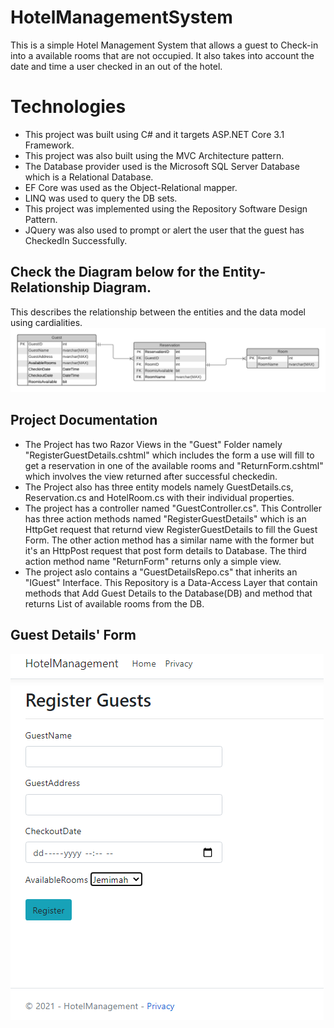 # HotelManagementSystem
This is a simple Hotel Management System that allows a guest to Check-in into a available rooms that are not occupied. It also takes into account the date and time a user checked in an out of the hotel. 

# Technologies 
- This project was built using C# and it targets ASP.NET Core 3.1 Framework. 
- This project was also built using the MVC Architecture pattern.
- The Database provider used is the Microsoft SQL Server Database which is a Relational Database.
- EF Core was used as the Object-Relational mapper.
- LINQ was used to query the DB sets.
- This project was implemented using the Repository Software Design Pattern.
- JQuery was also used  to prompt or alert the user that the guest has CheckedIn Successfully.

## Check the Diagram below for the Entity-Relationship Diagram.
This describes the relationship between the entities and the data model using cardialities.
![](HotelManagement/Images/Hotel%20Management.png)

## Project Documentation
- The Project has two Razor Views in the "Guest" Folder namely "RegisterGuestDetails.cshtml" which includes the form a use will fill to get a reservation in one of the available rooms and "ReturnForm.cshtml" which involves the view returned after successful checkedin.
- The Project also has three entity models namely GuestDetails.cs, Reservation.cs and HotelRoom.cs with their individual properties.
- The project has a controller named "GuestController.cs". This Controller has three action methods named "RegisterGuestDetails" which is an HttpGet request that returnd view RegisterGuestDetails to fill the Guest Form. The other action method has a similar name with the former but it's an HttpPost request that post form details to Database. The third action method name "ReturnForm" returns only a simple view.
- The project aslo contains a "GuestDetailsRepo.cs" that inherits an "IGuest" Interface. This Repository is a Data-Access Layer that contain methods that Add Guest Details to the Database(DB) and method that returns List of available rooms from the DB.

## Guest Details' Form
![](HotelManagement/Images/GuestForm.PNG)
